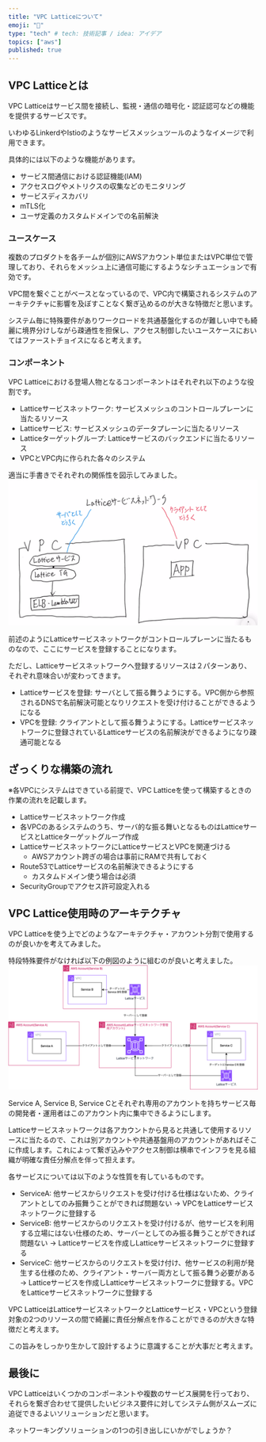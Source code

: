 ```yaml
---
title: "VPC Latticeについて"
emoji: "🐷"
type: "tech" # tech: 技術記事 / idea: アイデア
topics: ["aws"]
published: true
---
```


## VPC Latticeとは
VPC Latticeはサービス間を接続し、監視・通信の暗号化・認証認可などの機能を提供するサービスです。

いわゆるLinkerdやIstioのようなサービスメッシュツールのようなイメージで利用できます。

具体的には以下のような機能があります。
* サービス間通信における認証機能(IAM)
* アクセスログやメトリクスの収集などのモニタリング 
* サービスディスカバリ 
* mTLS化 
* ユーザ定義のカスタムドメインでの名前解決

### ユースケース
複数のプロダクトを各チームが個別にAWSアカウント単位またはVPC単位で管理しており、それらをメッシュ上に通信可能にするようなシチュエーションで有効です。

VPC間を繋ぐことがベースとなっているので、VPC内で構築されるシステムのアーキテクチャに影響を及ぼすことなく繋ぎ込めるのが大きな特徴だと思います。

システム毎に特殊要件がありワークロードを共通基盤化するのが難しい中でも綺麗に境界分けしながら疎通性を担保し、アクセス制御したいユースケースにおいてはファーストチョイスになると考えます。

### コンポーネント
VPC Latticeにおける登場人物となるコンポーネントはそれぞれ以下のような役割です。 
* Latticeサービスネットワーク: サービスメッシュのコントロールプレーンに当たるリソース
* Latticeサービス: サービスメッシュのデータプレーンに当たるリソース 
* Latticeターゲットグループ: Latticeサービスのバックエンドに当たるリソース 
* VPCとVPC内に作られた各々のシステム

適当に手書きでそれぞれの関係性を図示してみました。
![lattice_arch.png](/images/vpc_lattice/lattice_arch.png)

前述のようにLatticeサービスネットワークがコントロールプレーンに当たるものなので、ここにサービスを登録することになります。

ただし、Latticeサービスネットワークへ登録するリソースは２パターンあり、それぞれ意味合いが変わってきます。
* Latticeサービスを登録: サーバとして振る舞うようにする。VPC側から参照されるDNSで名前解決可能となりリクエストを受け付けることができるようになる
* VPCを登録: クライアントとして振る舞うようにする。Latticeサービスネットワークに登録されているLatticeサービスの名前解決ができるようになり疎通可能となる

## ざっくりな構築の流れ
※各VPCにシステムはできている前提で、VPC Latticeを使って構築するときの作業の流れを記載します。
* Latticeサービスネットワーク作成
* 各VPCのあるシステムのうち、サーバ的な振る舞いとなるものはLatticeサービスとLatticeターゲットグループ作成 
* LatticeサービスネットワークにLatticeサービスとVPCを関連づける 
  * AWSアカウント跨ぎの場合は事前にRAMで共有しておく
* Route53でLatticeサービスの名前解決できるようにする
  * カスタムドメイン使う場合は必須
* SecurityGroupでアクセス許可設定入れる

## VPC Lattice使用時のアーキテクチャ
VPC Latticeを使う上でどのようなアーキテクチャ・アカウント分割で使用するのが良いかを考えてみました。

特段特殊要件がなければ以下の例図のように組むのが良いと考えました。
![lattice_idea.png](/images/vpc_lattice/lattice_idea.png)

Service A, Service B, Service Cとそれぞれ専用のアカウントを持ちサービス毎の開発者・運用者はこのアカウント内に集中できるようにします。

Latticeサービスネットワークは各アカウントから見ると共通して使用するリソースに当たるので、これは別アカウントや共通基盤用のアカウントがあればそこに作成します。これによって繋ぎ込みやアクセス制御は横串でインフラを見る組織が明確な責任分解点を伴って担えます。

各サービスについては以下のような性質を有しているものです。
* ServiceA: 他サービスからリクエストを受け付ける仕様はないため、クライアントとしてのみ振舞うことができれば問題ない
  -> VPCをLatticeサービスネットワークに登録する
* ServiceB: 他サービスからのリクエストを受け付けるが、他サービスを利用する立場にはない仕様のため、サーバーとしてのみ振る舞うことができれば問題ない
  -> Latticeサービスを作成しLatticeサービスネットワークに登録する
* ServiceC: 他サービスからのリクエストを受け付け、他サービスの利用が発生する仕様のため、クライアント・サーバー両方として振る舞う必要がある
  -> Latticeサービスを作成しLatticeサービスネットワークに登録する。VPCをLatticeサービスネットワークに登録する

VPC LatticeはLatticeサービスネットワークとLatticeサービス・VPCという登録対象の2つのリソースの間で綺麗に責任分解点を作ることができるのが大きな特徴だと考えます。

この旨みをしっかり生かして設計するように意識することが大事だと考えます。

## 最後に
VPC Latticeはいくつかのコンポーネントや複数のサービス展開を行っており、それらを繋ぎ合わせて提供したいビジネス要件に対してシステム側がスムーズに追従できるよいソリューションだと思います。

ネットワーキングソリューションの1つの引き出しにいかがでしょうか？